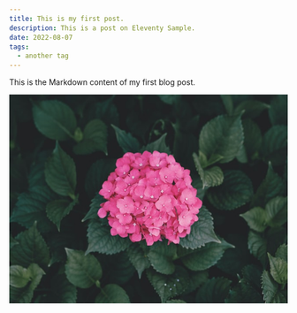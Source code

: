 ```yaml
---
title: This is my first post.
description: This is a post on Eleventy Sample.
date: 2022-08-07
tags:
  - another tag
---
```


This is the Markdown content of my first blog post.

![Image](image.jpg)
